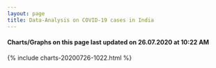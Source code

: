```yaml
---
layout: page
title: Data-Analysis on COVID-19 cases in India
---
```

#### Charts/Graphs on this page last updated on 26.07.2020 at 10:22 AM
{% include charts-20200726-1022.html %}